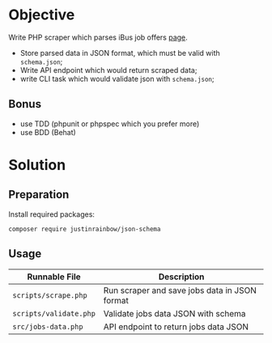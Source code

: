 # Objective

Write PHP scraper which parses iBus job offers [page](http://www.ibusmedia.com/career.htm).

- Store parsed data in JSON format, which must be valid with `schema.json`;
- Write API endpoint which would return scraped data;
- write CLI task which would validate json with `schema.json`;

## Bonus

- use TDD (phpunit or phpspec which you prefer more)
- use BDD (Behat)


# Solution

## Preparation

Install required packages:

`composer require justinrainbow/json-schema`

## Usage
| Runnable File | Description |
| --- | --- |
| `scripts/scrape.php` | Run scraper and save jobs data in JSON format
| `scripts/validate.php` | Validate jobs data JSON with schema
| `src/jobs-data.php` | API endpoint to return jobs data JSON
